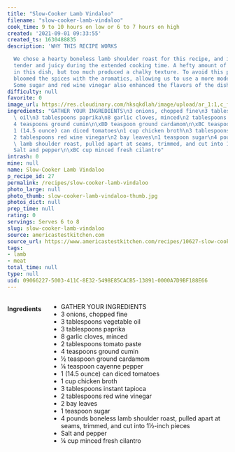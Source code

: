 ```yaml
---
title: "Slow-Cooker Lamb Vindaloo"
filename: "slow-cooker-lamb-vindaloo"
cook_time: 9 to 10 hours on low or 6 to 7 hours on high
created: '2021-09-01 09:33:55'
created_ts: 1630488835
description: 'WHY THIS RECIPE WORKS

  We chose a hearty boneless lamb shoulder roast for this recipe, and it remained
  tender and juicy during the extended cooking time. A hefty amount of spices is key
  in this dish, but too much produced a chalky texture. To avoid this pitfall, we
  bloomed the spices with the aromatics, allowing us to use a more moderate amount.
  Some sugar and red wine vinegar also enhanced the flavors of the dish.'
difficulty: null
favorite: 0
image_url: https://res.cloudinary.com/hksqkdlah/image/upload/ar_1:1,c_fill,dpr_2.0,f_auto,fl_lossy.progressive.strip_profile,g_faces:auto,q_auto:low,w_344/SFS_Lamb_Vindaloo_036_okhefu
ingredients: "GATHER YOUR INGREDIENTS\n3 onions, chopped fine\n3 tablespoons vegetable\
  \ oil\n3 tablespoons paprika\n8 garlic cloves, minced\n2 tablespoons tomato paste\n\
  4 teaspoons ground cumin\n\xBD teaspoon ground cardamom\n\xBC teaspoon cayenne pepper\n\
  1 (14.5 ounce) can diced tomatoes\n1 cup chicken broth\n3 tablespoons instant tapioca\n\
  2 tablespoons red wine vinegar\n2 bay leaves\n1 teaspoon sugar\n4 pounds boneless\
  \ lamb shoulder roast, pulled apart at seams, trimmed, and cut into 1\xBD-inch pieces\n\
  Salt and pepper\n\xBC cup minced fresh cilantro"
intrash: 0
mine: null
name: Slow-Cooker Lamb Vindaloo
p_recipe_id: 27
permalink: /recipes/slow-cooker-lamb-vindaloo
photo_large: null
photo_thumb: slow-cooker-lamb-vindaloo-thumb.jpg
photos_dict: null
prep_time: null
rating: 0
servings: Serves 6 to 8
slug: slow-cooker-lamb-vindaloo
source: americastestkitchen.com
source_url: https://www.americastestkitchen.com/recipes/10627-slow-cooker-lamb-vindaloo?incode=MASAD00L0&ref=new_search_experience_6
tags:
- lamb
- meat
total_time: null
type: null
uid: 09066227-5003-411C-8E32-5498E85CACB5-13891-0000A7D9BF188E66
---
```

<div class="columns large-7 small-12" id="writeup">	</div><!-- #writeup -->
</div><!-- #row-one -->
<div class="row" id="row-two">	<div class="columns large-4 small-12" id="ingredients"><h4>Ingredients</h4><div class="box box-ingredients content"><ul>
<li>GATHER YOUR INGREDIENTS</li>
<li>3 onions, chopped fine</li>
<li>3 tablespoons vegetable oil</li>
<li>3 tablespoons paprika</li>
<li>8 garlic cloves, minced</li>
<li>2 tablespoons tomato paste</li>
<li>4 teaspoons ground cumin</li>
<li>½ teaspoon ground cardamom</li>
<li>¼ teaspoon cayenne pepper</li>
<li>1 (14.5 ounce) can diced tomatoes</li>
<li>1 cup chicken broth</li>
<li>3 tablespoons instant tapioca</li>
<li>2 tablespoons red wine vinegar</li>
<li>2 bay leaves</li>
<li>1 teaspoon sugar</li>
<li>4 pounds boneless lamb shoulder roast, pulled apart at seams, trimmed, and cut into 1½-inch pieces</li>
<li>Salt and pepper</li>
<li>¼ cup minced fresh cilantro</li>
</ul>
</div>	</div>	<div class="columns large-6 small-12" id="directions">	</div>